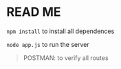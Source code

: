 # READ ME

`npm install` to install all dependences

`node app.js` to run the server

> POSTMAN: to verify all routes
